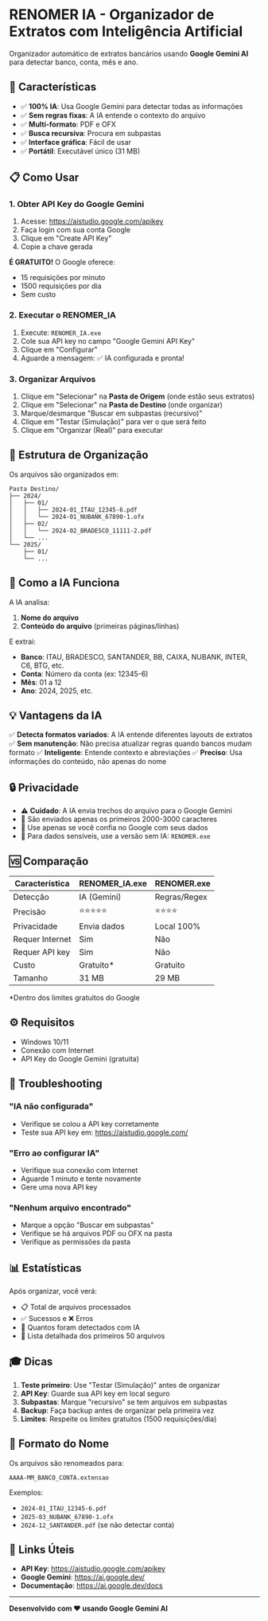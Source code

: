 # RENOMER IA - Organizador de Extratos com Inteligência Artificial

Organizador automático de extratos bancários usando **Google Gemini AI** para detectar banco, conta, mês e ano.

## 🎯 Características

- ✅ **100% IA**: Usa Google Gemini para detectar todas as informações
- ✅ **Sem regras fixas**: A IA entende o contexto do arquivo
- ✅ **Multi-formato**: PDF e OFX
- ✅ **Busca recursiva**: Procura em subpastas
- ✅ **Interface gráfica**: Fácil de usar
- ✅ **Portátil**: Executável único (31 MB)

## 📋 Como Usar

### 1. Obter API Key do Google Gemini

1. Acesse: https://aistudio.google.com/apikey
2. Faça login com sua conta Google
3. Clique em "Create API Key"
4. Copie a chave gerada

**É GRATUITO!** O Google oferece:
- 15 requisições por minuto
- 1500 requisições por dia
- Sem custo

### 2. Executar o RENOMER_IA

1. Execute: `RENOMER_IA.exe`
2. Cole sua API key no campo "Google Gemini API Key"
3. Clique em "Configurar"
4. Aguarde a mensagem: ✅ IA configurada e pronta!

### 3. Organizar Arquivos

1. Clique em "Selecionar" na **Pasta de Origem** (onde estão seus extratos)
2. Clique em "Selecionar" na **Pasta de Destino** (onde organizar)
3. Marque/desmarque "Buscar em subpastas (recursivo)"
4. Clique em "Testar (Simulação)" para ver o que será feito
5. Clique em "Organizar (Real)" para executar

## 📁 Estrutura de Organização

Os arquivos são organizados em:

```
Pasta Destino/
├── 2024/
│   ├── 01/
│   │   ├── 2024-01_ITAU_12345-6.pdf
│   │   └── 2024-01_NUBANK_67890-1.ofx
│   ├── 02/
│   │   └── 2024-02_BRADESCO_11111-2.pdf
│   └── ...
└── 2025/
    ├── 01/
    └── ...
```

## 🤖 Como a IA Funciona

A IA analisa:
1. **Nome do arquivo**
2. **Conteúdo do arquivo** (primeiras páginas/linhas)

E extrai:
- **Banco**: ITAU, BRADESCO, SANTANDER, BB, CAIXA, NUBANK, INTER, C6, BTG, etc.
- **Conta**: Número da conta (ex: 12345-6)
- **Mês**: 01 a 12
- **Ano**: 2024, 2025, etc.

## 💡 Vantagens da IA

✅ **Detecta formatos variados**: A IA entende diferentes layouts de extratos
✅ **Sem manutenção**: Não precisa atualizar regras quando bancos mudam formato
✅ **Inteligente**: Entende contexto e abreviações
✅ **Preciso**: Usa informações do conteúdo, não apenas do nome

## 🔒 Privacidade

- ⚠️ **Cuidado**: A IA envia trechos do arquivo para o Google Gemini
- 📄 São enviados apenas os primeiros 2000-3000 caracteres
- 🔐 Use apenas se você confia no Google com seus dados
- 💼 Para dados sensíveis, use a versão sem IA: `RENOMER.exe`

## 🆚 Comparação

| Característica | RENOMER_IA.exe | RENOMER.exe |
|----------------|----------------|-------------|
| Detecção | IA (Gemini) | Regras/Regex |
| Precisão | ⭐⭐⭐⭐⭐ | ⭐⭐⭐⭐ |
| Privacidade | Envia dados | Local 100% |
| Requer Internet | Sim | Não |
| Requer API key | Sim | Não |
| Custo | Gratuito* | Gratuito |
| Tamanho | 31 MB | 29 MB |

*Dentro dos limites gratuitos do Google

## ⚙️ Requisitos

- Windows 10/11
- Conexão com Internet
- API Key do Google Gemini (gratuita)

## 🐛 Troubleshooting

### "IA não configurada"
- Verifique se colou a API key corretamente
- Teste sua API key em: https://aistudio.google.com/

### "Erro ao configurar IA"
- Verifique sua conexão com Internet
- Aguarde 1 minuto e tente novamente
- Gere uma nova API key

### "Nenhum arquivo encontrado"
- Marque a opção "Buscar em subpastas"
- Verifique se há arquivos PDF ou OFX na pasta
- Verifique as permissões da pasta

## 📊 Estatísticas

Após organizar, você verá:
- 📋 Total de arquivos processados
- ✅ Sucessos e ❌ Erros
- 🤖 Quantos foram detectados com IA
- 📄 Lista detalhada dos primeiros 50 arquivos

## 🎓 Dicas

1. **Teste primeiro**: Use "Testar (Simulação)" antes de organizar
2. **API Key**: Guarde sua API key em local seguro
3. **Subpastas**: Marque "recursivo" se tem arquivos em subpastas
4. **Backup**: Faça backup antes de organizar pela primeira vez
5. **Limites**: Respeite os limites gratuitos (1500 requisições/dia)

## 📝 Formato do Nome

Os arquivos são renomeados para:

```
AAAA-MM_BANCO_CONTA.extensao
```

Exemplos:
- `2024-01_ITAU_12345-6.pdf`
- `2025-03_NUBANK_67890-1.ofx`
- `2024-12_SANTANDER.pdf` (se não detectar conta)

## 🔗 Links Úteis

- **API Key**: https://aistudio.google.com/apikey
- **Google Gemini**: https://ai.google.dev/
- **Documentação**: https://ai.google.dev/docs

---

**Desenvolvido com ❤️ usando Google Gemini AI**
